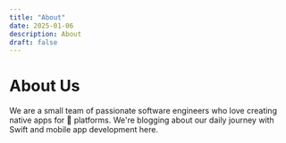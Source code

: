 ```yaml
---
title: "About"
date: 2025-01-06
description: About
draft: false
---
```


# About Us

We are a small team of passionate software engineers who love creating native apps for  platforms. We're blogging about our daily journey with Swift and mobile app development here.
